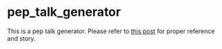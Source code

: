 # pep_talk_generator
This is a pep talk generator.
Please refer to [this post](https://shobeir.medium.com/pep-talk-generator-3d5bc8a0123b) for proper reference and story.
